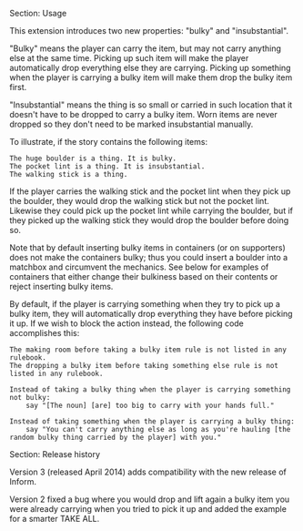 
Section: Usage

This extension introduces two new properties: "bulky" and "insubstantial".

"Bulky" means the player can carry the item, but may not carry anything else at the same time. Picking up such item will make the player automatically drop everything else they are carrying. Picking up something when the player is carrying a bulky item will make them drop the bulky item first.

"Insubstantial" means the thing is so small or carried in such location that it doesn't have to be dropped to carry a bulky item. Worn items are never dropped so they don't need to be marked insubstantial manually.

To illustrate, if the story contains the following items:

	The huge boulder is a thing. It is bulky.
	The pocket lint is a thing. It is insubstantial.
	The walking stick is a thing.

If the player carries the walking stick and the pocket lint when they pick up the boulder, they would drop the walking stick but not the pocket lint. Likewise they could pick up the pocket lint while carrying the boulder, but if they picked up the walking stick they would drop the boulder before doing so.

Note that by default inserting bulky items in containers (or on supporters) does not make the containers bulky; thus you could insert a boulder into a matchbox and circumvent the mechanics. See below for examples of containers that either change their bulkiness based on their contents or reject inserting bulky items.


By default, if the player is carrying something when they try to pick up a bulky item, they will automatically drop everything they have before picking it up. If we wish to block the action instead, the following code accomplishes this:
	
	The making room before taking a bulky item rule is not listed in any rulebook.
	The dropping a bulky item before taking something else rule is not listed in any rulebook.

	Instead of taking a bulky thing when the player is carrying something not bulky:
		say "[The noun] [are] too big to carry with your hands full."

	Instead of taking something when the player is carrying a bulky thing:
		say "You can't carry anything else as long as you're hauling [the random bulky thing carried by the player] with you."


Section: Release history

Version 3 (released April 2014) adds compatibility with the new release of Inform.

Version 2 fixed a bug where you would drop and lift again a bulky item you were already carrying when you tried to pick it up and added the example for a smarter TAKE ALL.


